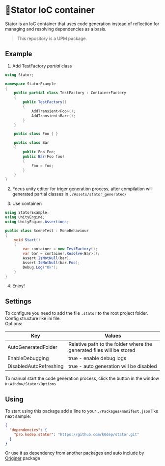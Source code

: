 💉Stator IoC container
======================

Stator is an IoC container that uses code generation instead of reflection for managing and resolving dependencies as a basis.
> This repository is a UPM package.

Example
-------

1. Add TestFactory *partial* class

```csharp
using Stator;

namespace StatorExample
{
    public partial class TestFactory : ContainerFactory
    {
        public TestFactory()
        {
            AddTransient<Foo>();
            AddTransient<Bar>();
        }
    }

    public class Foo { }

    public class Bar
    {
        public Foo Foo;
        public Bar(Foo foo)
        {
            Foo = foo;
        }
    }
}
```

2. Focus unity editor for triger generation process, after compilation will generated partial classes in `./Assets/stator_generated/`

3. Use container:
```csharp
using StatorExample;
using UnityEngine;
using UnityEngine.Assertions;

public class SceneTest : MonoBehaviour
{
    void Start()
    {
        var container = new TestFactory();
        var bar = container.Resolve<Bar>();
        Assert.IsNotNull(bar);
        Assert.IsNotNull(bar.Foo);
        Debug.Log("Ok");
    }
}
```

4. Enjoy!

Settings
--------

To configure you need to add the file `.stator` to the root project folder. Config structure like ini file.  
Options:

|            Key          |                             Values                                   |
|-------------------------|--------------------------------------------------------------------- |
| AutoGeneratedFolder     | Relative path to the folder where the generated files will be stored |
| EnableDebugging         | true - enable debug logs                                             |
| DisabledAutoRefreshing  | true - auto generation will be disabled                              |

To manual start the code generation process, click the button in the window in `Window/Stator/Options`

Using
-----

To start using this package add a line to your `./Packages/manifest.json` like next sample:  
```json
{
  "dependencies": {
    "pro.kodep.stator": "https://github.com/k0dep/stator.git"
  }
}
```

Or use it as dependency from another packages and auto include by [Originer](https://github.com/k0dep/Originer) package
